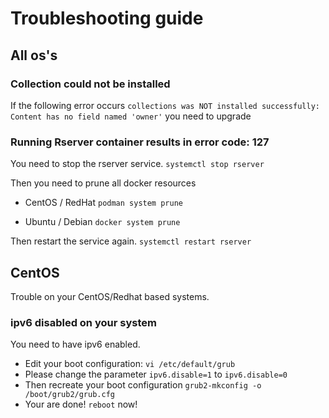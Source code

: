 # Troubleshooting guide

## All os's

### Collection could not be installed
If the following error occurs `collections was NOT installed successfully: Content has no field named 'owner'` you need to upgrade 

### Running Rserver container results in error code: 127
You need to stop the rserver service.
`systemctl stop rserver`

Then you need to prune all docker resources
* CentOS / RedHat
  `podman system prune`

* Ubuntu / Debian
  `docker system prune`

Then restart the service again. 
`systemctl restart rserver`

## CentOS
Trouble on your CentOS/Redhat based systems.

### ipv6 disabled on your system
You need to have ipv6 enabled.

* Edit your boot configuration: `vi /etc/default/grub`
* Please change the parameter `ipv6.disable=1` to `ipv6.disable=0`
* Then recreate your boot configuration `grub2-mkconfig -o /boot/grub2/grub.cfg`
* Your are done! `reboot` now!

